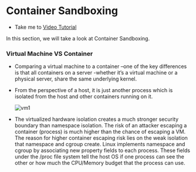 # Container Sandboxing

  - Take me to [Video Tutorial](https://kodekloud.com/topic/container-sandboxing/)

In this section, we will take a look at Container Sandboxing.

### Virtual Machine VS Container

- Comparing a virtual machine to a container –one of the key differences is that all containers on a server -whether it’s a virtual machine or a physical server, share the same underlying kernel.

- From the perspective of a host, it is just another process which is isolated from the host and other containers running on it.

  ![vm1](../../images/vm1.png)
- The virtualized hardware isolation creates a much stronger security boundary than namespace isolation. The risk of an attacker escaping a container (process) is much higher than the chance of escaping a VM. The reason for higher container escaping risk lies on the weak isolation that namespace and cgroup create. Linux implements namespace and cgroup by associating new property fields to each process. These fields under the /proc file system tell the host OS if one process can see the other or how much the CPU/Memory budget that the process can use.
